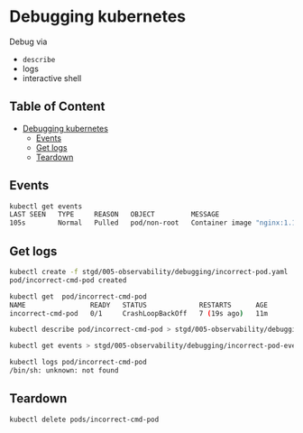 # Debugging kubernetes

Debug via

- `describe`
- logs
- interactive shell

## Table of Content  <!-- omit in toc -->

- [Debugging kubernetes](#debugging-kubernetes)
  - [Events](#events)
  - [Get logs](#get-logs)
  - [Teardown](#teardown)

## Events

```bash
kubectl get events
LAST SEEN   TYPE     REASON   OBJECT         MESSAGE
105s        Normal   Pulled   pod/non-root   Container image "nginx:1.18.0" already present on machine
```

## Get logs

```bash
kubectl create -f stgd/005-observability/debugging/incorrect-pod.yaml
pod/incorrect-cmd-pod created
```

```bash
kubectl get  pod/incorrect-cmd-pod
NAME                READY   STATUS             RESTARTS      AGE
incorrect-cmd-pod   0/1     CrashLoopBackOff   7 (19s ago)   11m
```

```bash
kubectl describe pod/incorrect-cmd-pod > stgd/005-observability/debugging/incorrect-pod-dump.txt   
```

```bash
kubectl get events > stgd/005-observability/debugging/incorrect-pod-events.txt   
```

```bash
kubectl logs pod/incorrect-cmd-pod
/bin/sh: unknown: not found
```



## Teardown

```bash
kubectl delete pods/incorrect-cmd-pod
```
